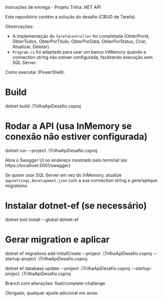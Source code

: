 Instruções de entrega - Projeto Trilha .NET API

Este repositório contém a solução do desafio (CRUD de Tarefa).

Observações:
- A implementação do `TarefaController` foi completada (ObterPorId, ObterTodos, ObterPorTitulo, ObterPorData, ObterPorStatus, Criar, Atualizar, Deletar).
- `Program.cs` foi adaptado para usar um banco InMemory quando a connection string não estiver configurada, facilitando execução sem SQL Server.

Como executar (PowerShell):

# Build

dotnet build .\TrilhaApiDesafio.csproj

# Rodar a API (usa InMemory se conexão não estiver configurada)

dotnet run --project .\TrilhaApiDesafio.csproj

Abra o Swagger UI no endereço mostrado pelo terminal (ex: https://localhost:5001/swagger)

Se quiser usar SQL Server em vez do InMemory, atualize `appsettings.Development.json` com a sua connection string e gere/aplique migrations:

# Instalar dotnet-ef (se necessário)

dotnet tool install --global dotnet-ef

# Gerar migration e aplicar

dotnet ef migrations add InitialCreate --project .\TrilhaApiDesafio.csproj --startup-project .\TrilhaApiDesafio.csproj

dotnet ef database update --project .\TrilhaApiDesafio.csproj --startup-project .\TrilhaApiDesafio.csproj

Branch com alterações: feat/complete-challenge

Obrigado, qualquer ajuste adicional me avise.

